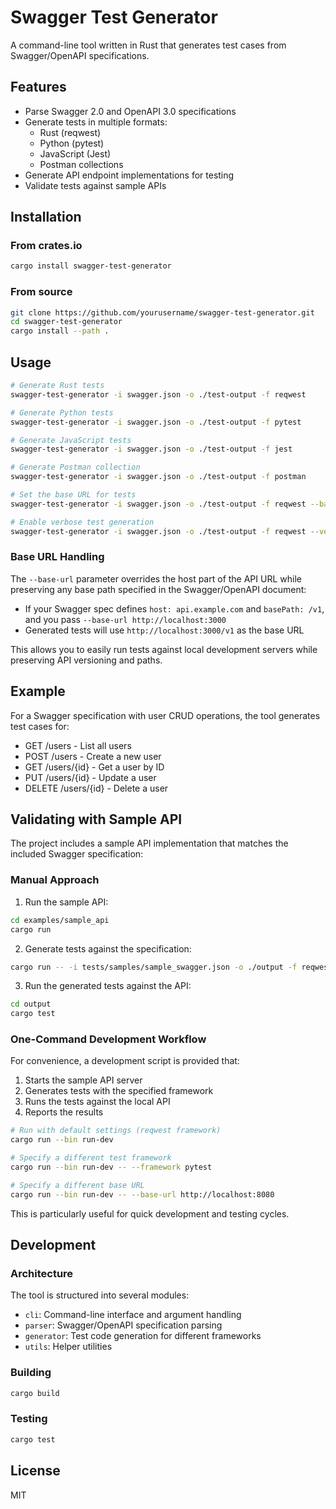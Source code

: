 # Swagger Test Generator

A command-line tool written in Rust that generates test cases from Swagger/OpenAPI specifications.

## Features

- Parse Swagger 2.0 and OpenAPI 3.0 specifications
- Generate tests in multiple formats:
  - Rust (reqwest)
  - Python (pytest)
  - JavaScript (Jest)
  - Postman collections
- Generate API endpoint implementations for testing
- Validate tests against sample APIs

## Installation

### From crates.io

```bash
cargo install swagger-test-generator
```

### From source

```bash
git clone https://github.com/yourusername/swagger-test-generator.git
cd swagger-test-generator
cargo install --path .
```

## Usage

```bash
# Generate Rust tests
swagger-test-generator -i swagger.json -o ./test-output -f reqwest

# Generate Python tests
swagger-test-generator -i swagger.json -o ./test-output -f pytest

# Generate JavaScript tests
swagger-test-generator -i swagger.json -o ./test-output -f jest

# Generate Postman collection
swagger-test-generator -i swagger.json -o ./test-output -f postman

# Set the base URL for tests
swagger-test-generator -i swagger.json -o ./test-output -f reqwest --base-url https://api.example.com

# Enable verbose test generation
swagger-test-generator -i swagger.json -o ./test-output -f reqwest --verbose
```

### Base URL Handling

The `--base-url` parameter overrides the host part of the API URL while preserving any base path specified in the Swagger/OpenAPI document:

- If your Swagger spec defines `host: api.example.com` and `basePath: /v1`, and you pass `--base-url http://localhost:3000`
- Generated tests will use `http://localhost:3000/v1` as the base URL

This allows you to easily run tests against local development servers while preserving API versioning and paths.

## Example

For a Swagger specification with user CRUD operations, the tool generates test cases for:

- GET /users - List all users
- POST /users - Create a new user
- GET /users/{id} - Get a user by ID
- PUT /users/{id} - Update a user
- DELETE /users/{id} - Delete a user

## Validating with Sample API

The project includes a sample API implementation that matches the included Swagger specification:

### Manual Approach

1. Run the sample API:

```bash
cd examples/sample_api
cargo run
```

2. Generate tests against the specification:

```bash
cargo run -- -i tests/samples/sample_swagger.json -o ./output -f reqwest --base-url http://localhost:3000
```

3. Run the generated tests against the API:

```bash
cd output
cargo test
```

### One-Command Development Workflow

For convenience, a development script is provided that:
1. Starts the sample API server
2. Generates tests with the specified framework
3. Runs the tests against the local API
4. Reports the results

```bash
# Run with default settings (reqwest framework)
cargo run --bin run-dev

# Specify a different test framework
cargo run --bin run-dev -- --framework pytest

# Specify a different base URL
cargo run --bin run-dev -- --base-url http://localhost:8080
```

This is particularly useful for quick development and testing cycles.

## Development

### Architecture

The tool is structured into several modules:

- `cli`: Command-line interface and argument handling
- `parser`: Swagger/OpenAPI specification parsing
- `generator`: Test code generation for different frameworks
- `utils`: Helper utilities

### Building

```bash
cargo build
```

### Testing

```bash
cargo test
```

## License

MIT